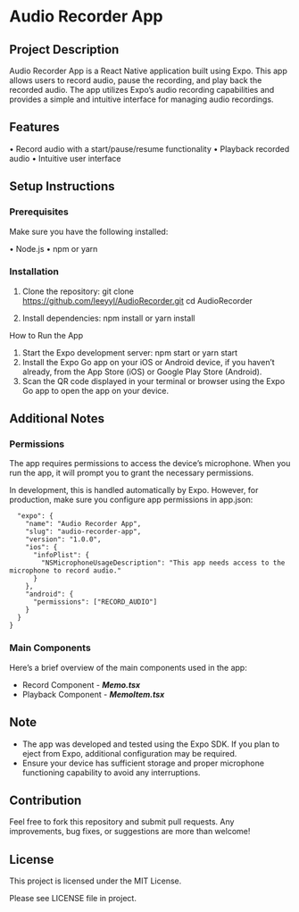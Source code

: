 # Audio Recorder App

## Project Description

Audio Recorder App is a React Native application built using Expo. This app allows users to record audio, pause the recording, and play back the recorded audio. The app utilizes Expo’s audio recording capabilities and provides a simple and intuitive interface for managing audio recordings.

## Features

• Record audio with a start/pause/resume functionality
• Playback recorded audio
• Intuitive user interface

## Setup Instructions

### Prerequisites

Make sure you have the following installed:

• Node.js
• npm or yarn

### Installation

1. Clone the repository:
git clone https://github.com/leeyyl/AudioRecorder.git
cd AudioRecorder

2. Install dependencies:
npm install
or
yarn install


How to Run the App

1. Start the Expo development server:
    npm start
    or
    yarn start
2. Install the Expo Go app on your iOS or Android device, if you haven’t already, from the App Store (iOS) or Google Play Store (Android).
3. Scan the QR code displayed in your terminal or browser using the Expo Go app to open the app on your device.

## Additional Notes

### Permissions

The app requires permissions to access the device’s microphone. When you run the app, it will prompt you to grant the necessary permissions.

In development, this is handled automatically by Expo. However, for production, make sure you configure app permissions in app.json:

```{
  "expo": {
    "name": "Audio Recorder App",
    "slug": "audio-recorder-app",
    "version": "1.0.0",
    "ios": {
      "infoPlist": {
        "NSMicrophoneUsageDescription": "This app needs access to the microphone to record audio."
      }
    },
    "android": {
      "permissions": ["RECORD_AUDIO"]
    }
  }
}
```

### Main Components

Here’s a brief overview of the main components used in the app:

* Record Component - ***Memo.tsx***
* Playback Component - ***MemoItem.tsx***

## Note

* The app was developed and tested using the Expo SDK. If you plan to eject from Expo, additional configuration may be required.
* Ensure your device has sufficient storage and proper microphone functioning capability to avoid any interruptions.

## Contribution

Feel free to fork this repository and submit pull requests. Any improvements, bug fixes, or suggestions are more than welcome!

## License

This project is licensed under the MIT License.

Please see LICENSE file in project.
